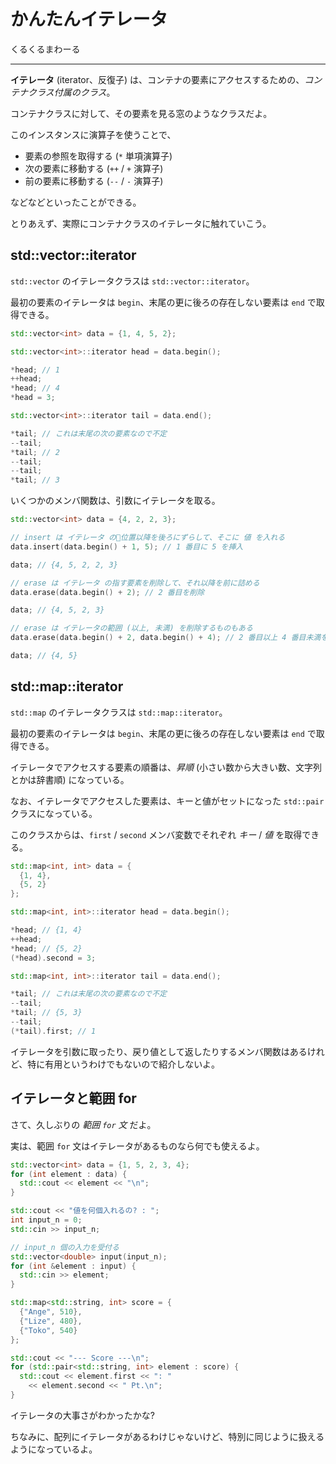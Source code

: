# かんたんイテレータ

くるくるまわーる

---

**イテレータ** (iterator、反復子) は、コンテナの要素にアクセスするための、*コンテナクラス付属のクラス*。

コンテナクラスに対して、その要素を見る窓のようなクラスだよ。

このインスタンスに演算子を使うことで、

- 要素の参照を取得する (`*` 単項演算子)
- 次の要素に移動する (`++` / `+` 演算子)
- 前の要素に移動する (`--` / `-` 演算子)

などなどといったことができる。

とりあえず、実際にコンテナクラスのイテレータに触れていこう。


## std::vector::iterator

`std::vector` のイテレータクラスは `std::vector::iterator`。

最初の要素のイテレータは `begin`、末尾の更に後ろの存在しない要素は `end` で取得できる。

```cpp
std::vector<int> data = {1, 4, 5, 2};

std::vector<int>::iterator head = data.begin();

*head; // 1
++head;
*head; // 4
*head = 3;

std::vector<int>::iterator tail = data.end();

*tail; // これは末尾の次の要素なので不定
--tail;
*tail; // 2
--tail;
--tail;
*tail; // 3
```

いくつかのメンバ関数は、引数にイテレータを取る。

```cpp
std::vector<int> data = {4, 2, 2, 3};

// insert は イテレータ の位置以降を後ろにずらして、そこに 値 を入れる
data.insert(data.begin() + 1, 5); // 1 番目に 5 を挿入

data; // {4, 5, 2, 2, 3}

// erase は イテレータ の指す要素を削除して、それ以降を前に詰める
data.erase(data.begin() + 2); // 2 番目を削除

data; // {4, 5, 2, 3}

// erase は イテレータの範囲 (以上, 未満) を削除するものもある
data.erase(data.begin() + 2, data.begin() + 4); // 2 番目以上 4 番目未満を削除

data; // {4, 5}
```


## std::map::iterator

`std::map` のイテレータクラスは `std::map::iterator`。

最初の要素のイテレータは `begin`、末尾の更に後ろの存在しない要素は `end` で取得できる。

イテレータでアクセスする要素の順番は、*昇順* (小さい数から大きい数、文字列とかは辞書順) になっている。

なお、イテレータでアクセスした要素は、キーと値がセットになった `std::pair` クラスになっている。

このクラスからは、`first` / `second` メンバ変数でそれぞれ *キー* / *値* を取得できる。

```cpp
std::map<int, int> data = {
  {1, 4},
  {5, 2}
};

std::map<int, int>::iterator head = data.begin();

*head; // {1, 4}
++head;
*head; // {5, 2}
(*head).second = 3;

std::map<int, int>::iterator tail = data.end();

*tail; // これは末尾の次の要素なので不定
--tail;
*tail; // {5, 3}
--tail;
(*tail).first; // 1
```

イテレータを引数に取ったり、戻り値として返したりするメンバ関数はあるけれど、特に有用というわけでもないので紹介しないよ。


## イテレータと範囲 for

さて、久しぶりの *範囲 `for` 文* だよ。

実は、範囲 `for` 文はイテレータがあるものなら何でも使えるよ。

```cpp
std::vector<int> data = {1, 5, 2, 3, 4};
for (int element : data) {
  std::cout << element << "\n";
}
```

```cpp
std::cout << "値を何個入れるの? : ";
int input_n = 0;
std::cin >> input_n;

// input_n 個の入力を受付る
std::vector<double> input(input_n);
for (int &element : input) {
  std::cin >> element;
}
```

```cpp
std::map<std::string, int> score = {
  {"Ange", 510},
  {"Lize", 480},
  {"Toko", 540}
};

std::cout << "--- Score ---\n";
for (std::pair<std::string, int> element : score) {
  std::cout << element.first << ": "
    << element.second << " Pt.\n";
}
```

イテレータの大事さがわかったかな?

ちなみに、配列にイテレータがあるわけじゃないけど、特別に同じように扱えるようになっているよ。
